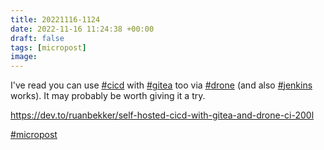 ```yaml
---
title: 20221116-1124
date: 2022-11-16 11:24:38 +00:00
draft: false
tags: [micropost]
image:
---
```


<p>I&#39;ve read you can use <a href="https://mastodon.bofhers.es/tags/cicd" class="mention hashtag" rel="tag">#<span>cicd</span></a> with <a href="https://mastodon.bofhers.es/tags/gitea" class="mention hashtag" rel="tag">#<span>gitea</span></a> too via <a href="https://mastodon.bofhers.es/tags/drone" class="mention hashtag" rel="tag">#<span>drone</span></a> (and also <a href="https://mastodon.bofhers.es/tags/jenkins" class="mention hashtag" rel="tag">#<span>jenkins</span></a> works). It may probably be worth giving it a try.</p><p><a href="https://dev.to/ruanbekker/self-hosted-cicd-with-gitea-and-drone-ci-200l" target="_blank" rel="nofollow noopener noreferrer"><span class="invisible">https://</span><span class="ellipsis">dev.to/ruanbekker/self-hosted-</span><span class="invisible">cicd-with-gitea-and-drone-ci-200l</span></a></p><p><a href="https://mastodon.bofhers.es/tags/micropost" class="mention hashtag" rel="tag">#<span>micropost</span></a></p>


